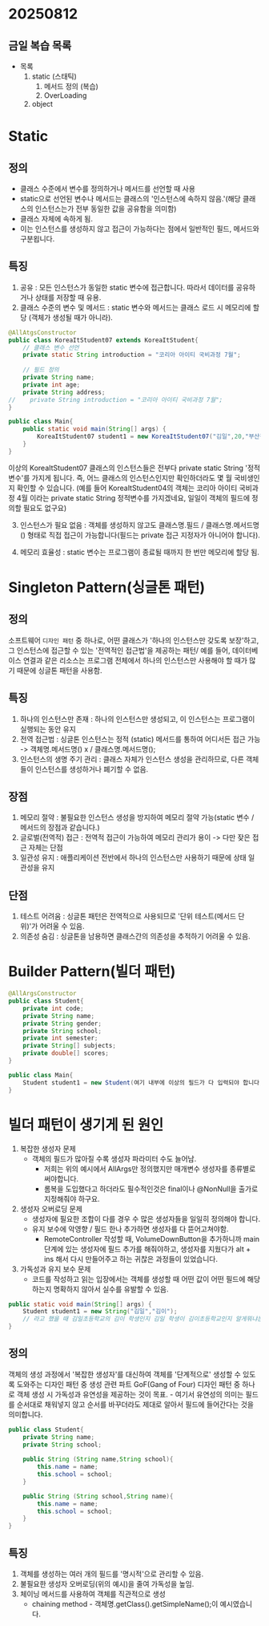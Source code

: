 # 20250812

## 금일 복습 목록
- 목록
    1. static (스태틱)
        1) 메서드 정의 (복습)
        2) OverLoading
    2. object

# Static

## 정의
- 클래스 수준에서 변수를 정의하거나 메서드를 선언할 때 사용
- static으로 선언된 변수나 메서드는 클래스의 '인스턴스에 속하지 않음.'(해당 클래스의 인스턴스는가 전부 동일한 값을 공유함을 의미함)
- 클래스 자체에 속하게 됨.
- 이는 인스턴스를 생성하지 않고 접근이 가능하다는 점에서 일반적인 필드, 메서드와 구분욉니다.

## 특징
1. 공유 : 모든 인스턴스가 동일한 static 변수에 접근합니다. 따라서 데이터를 공유하거나 상태를 저장할 때 유용.
2. 클래스 수준의 변수 및 메서드 : static 변수와 메서드는 클래스 로드 시 메모리에 할당 (객체가 생성될 때가 아니라).
```java
@AllAtgsConstructor
public class KoreaItStudent07 extends KoreaItStudent{
    // 클래스 변수 선언
    private static String introduction = "코리아 아이티 국비과정 7월";
    
    // 필드 정의
    private String name;
    private int age;
    private String address;
//    private String introduction = "코리아 아이티 국비과정 7월";
}

public class Main{
    public static void main(String[] args) {
        KoreaItStudent07 student1 = new KoreaItStudent07("김일",20,"부산광역시");
    }
}

```
이상의 KoreaItStudent07 클래스의 인스턴스들은 전부다 private static String '정적변수'를 가지게 됩니다. 즉, 어느 클래스의 인스턴스인지만 확인하더라도 몇 월 국비생인지 확인할 수 있습니다. (예를 들어 KoreaItStudent04의 객체는 코리아 아이티 국비과정 4월 이라는 private static String 정적변수를 가지겠네요, 일일이 객체의 필드에 정의할 필요도 없구요)

3. 인스턴스가 필요 없음 : 객체를 생성하지 않고도 클래스명.필드 / 클래스명.메서드명() 형태로 직접 접근이 가능합니다(필드는 private 접근 지정자가 아니어야 합니다).

4. 메모리 효율성 : static 변수는 프로그램이 종료될 때까지 한 번만 메모리에 할당 됨.

# Singleton Pattern(싱글톤 패턴)
## 정의
소프트웨어 `디자인 패턴` 중 하나로, 어떤 클래스가 '하나의 인스턴스만 갖도록 보장'하고, 그 인스턴스에 접근할 수 있는 '전역적인 접근법'을 제공하는 패턴/ 예를 들어, 데이터베이스 연결과 같은 리소스는 프로그램 전체에서 하나의 인스턴스만 사용해야 할 때가 많기 때문에 싱글톤 패턴을 사용함.

## 특징
1. 하나의 인스턴스만 존재 : 하나의 인스턴스만 생성되고, 이 인스턴스는 프로그램이 실행되는 동안 유지
2. 전역 접근법 : 싱글톤 인스턴스는 정적 (static) 메서드를 통하여 어디서든 접근 가능
    -> 객체명.메서드명() x / 클래스명.메서드명();
3. 인스턴스의 생명 주기 관리 : 클래스 자체가 인스턴스 생성을 관리하므로, 다른 객체들이 인스턴스를 생성하거나 폐기할 수 없음.

## 장점
1. 메모리 절약 : 불필요한 인스턴스 생성을 방지하여 메모리 절약 가능(static 변수 / 메서드의 장점과 같습니다.)
2. 글로벌(전역적) 접근 : 전역적 접근이 가능하여 메모리 관리가 용이 -> 다만 잦은 접근 자체는 단점
3. 일관성 유지 : 애플리케이션 전반에서 하나의 인스턴스만 사용하기 때문에 상태 일관성을 유지

## 단점 
1. 테스트 어려움 : 싱글톤 패턴은 전역적으로 사용되므로 '단위 테스트(메서드 단위)'가 어려울 수 있음.
2. 의존성 숨김 : 싱글톤을 남용하면 클래스간의 의존성을 추적하기 어려울 수 있음.

# Builder Pattern(빌더 패턴)
```java
@AllArgsConstructor
public class Student{
    private int code;
    private String name;
    private String gender;
    private String school;
    private int semester;
    private String[] subjects;
    private double[] scores;
}

public class Main{
    Student student1 = new Student(여기 내부에 이상의 필드가 다 입력되야 합니다, 그런데, 순서대로);
}
```

# 빌더 패턴이 생기게 된 원인
1. 복잡한 생성자 문제
    - 객체의 필드가 많아질 수록 생성자 파라미터 수도 늘어남.
      - 저희는 위의 예시에서 AllArgs만 정의했지만 매개변수 생성자를 종류별로 써야합니다.
      - 롬복을 도입했다고 하더라도 필수적인것은 final이나 @NonNull을 출가로 지정해줘야 하구요.
2. 생성자 오버로딩 문제
    - 생성자에 필요한 조합이 다를 경우 수 많은 생성자들을 일일히 정의해야 합니다.
    - 유지 보수에 악영향 / 필드 한나 추가하면 생성자를 다 뜯어고쳐야함.
      - RemoteController 작성할 때, VolumeDownButton을 추가하니까 main 단계에 있는 생성자에 필드 추가를 해줘야하고, 생성자를 지웠다가 alt + ins 해서 다시 만들어주고 하는 귀찮은 과정들이 있었습니다.
3. 가독성과 유지 보수 문제
    - 코드를 작성하고 읽는 입장에서는 객체를 생성할 때 어떤 값이 어떤 필드에 해당하는지 명확하지 않아서 실수를 유발할 수 있음.
```java
public static void main(String[] args) {
    Student student1 = new String("김일","김이");
    // 라고 했을 때 김일초등학교의 김이 학생인지 김일 학생이 김이초등학교인지 알게뭐냐는 문제가 있습니다.
}

```

## 정의
객체의 생성 과정에서 '복잡한 생성자'를 대신하여 객체를 '단계적으로' 생성할 수 있도록 도와주는 디자인 패턴 중 생성 관련 파트 GoF(Gang of Four) 디자인 패턴 중 하나로 객체 생성 시 가독성과 유연성을 제공하는 것이 목표.
    - 여기서 유연성의 의미는 필드를 순서대로 채워넣지 않고 순서를 바꾸더라도 제대로 알아서 필드에 들어간다는 것을 의미합니다.
```java
public class Student{
    private String name;
    private String school;
    
    public String (String name,String school){
        this.name = name;
        this.school = school;
    }

    public String (String school,String name){
        this.name = name;
        this.school = school;
    }
}
```

## 특징
1. 객체를 생성하는 여러 개의 필드를 '명시적'으로 관리할 수 있음.
2. 불필요한 생성자 오버로딩(위의 예시)을 줄여 가독성을 높임.
3. 체이닝 메서드를 사용하여 객체를 직관적으로 생성
    - chaining method - 객체명.getClass().getSimpleName();이 예시였습니다.